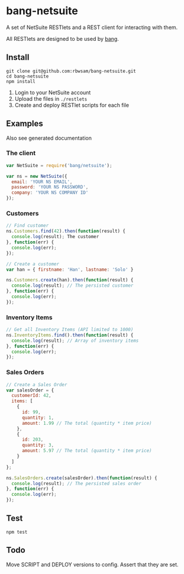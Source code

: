 # bang-netsuite

A set of NetSuite RESTlets and a REST client for interacting with them. 

All RESTlets are designed to be used by [bang](https://github.com/rbwsam/bang).

## Install

```
git clone git@github.com:rbwsam/bang-netsuite.git
cd bang-netsuite
npm install
```

1. Login to your NetSuite account
2. Upload the files in `./restlets`
3. Create and deploy RESTlet scripts for each file

## Examples

Also see generated documentation

### The client

```javascript
var NetSuite = require('bang/netsuite');

var ns = new NetSuite({
  email: 'YOUR NS EMAIL',
  password: 'YOUR NS PASSWORD',
  company: 'YOUR NS COMPANY ID'
});
```

### Customers

```javascript
// Find customer
ns.Customers.find(42).then(function(result) {
  console.log(result); The customer
}, function(err) {
  console.log(err);
});

// Create a customer
var han = { firstname: 'Han', lastname: 'Solo' }

ns.Customers.create(han).then(function(result) {
  console.log(result); // The persisted customer
}, function(err) {
  console.log(err);
});
```

### Inventory Items

```javascript
// Get all Inventory Items (API limited to 1000)
ns.InventoryItems.find().then(function(result) {
  console.log(result); // Array of inventory items
}, function(err) {
  console.log(err);
});
```

### Sales Orders

```javascript
// Create a Sales Order
var salesOrder = {
  customerId: 42,
  items: [
    {
      id: 99,
      quantity: 1,
      amount: 1.99 // The total (quantity * item price)
    },
    {
      id: 203,
      quantity: 3,
      amount: 5.97 // The total (quantity * item price)
    }
  ]
};

ns.SalesOrders.create(salesOrder).then(function(result) {
  console.log(result); // The persisted sales order
}, function(err) {
  console.log(err);
});
```

## Test

```
npm test
```

## Todo

Move SCRIPT and DEPLOY versions to config. Assert that they are set.